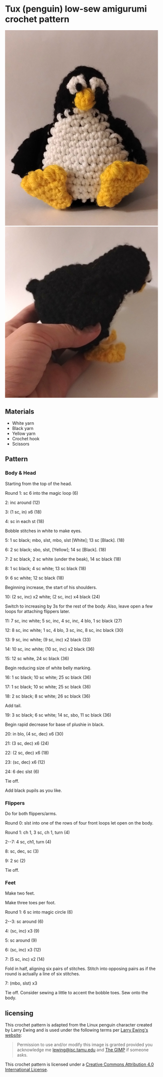 # Tux (penguin) low-sew amigurumi crochet pattern

<!--
SPDX-FileCopyrightText:  2022 Joseph Engelhardt <subvisser5@gmail.com>
SPDX-License-Identifier: CC-BY-4.0
-->

![Tux facing the camera like in the famous illustration](../Images/Tux-1.jpg ':size=256')
![Holding Tux to show off his cute, little tail.](../Images/Tux-2.jpg ':size=256')


## Materials

- White yarn
- Black yarn
- Yellow yarn
- Crochet hook
- Scissors

## Pattern

### Body & Head

Starting from the top of the head.

Round 1: sc 6 into the magic loop (6)

2: inc around (12)

3: (1 sc, in) x6 (18) 

4: sc in each st (18)

Bobble stitches in white to make eyes.

5: 1 sc black; mbo, slst, mbo, slst [White]; 13 sc [Black]. (18)

6: 2 sc black; sbo, slst, [Yellow]; 14 sc [Black]. (18)

7: 2 sc black, 2 sc white (under the beak), 14 sc black (18)

8: 1 sc black; 4 sc white; 13 sc black (18)

9: 6 sc white; 12 sc black (18)

Beginning increase, the start of his shoulders.

10: (2 sc, inc) x2 white; (2 sc, inc) x4 black (24)

Switch to increasing by 3s for the rest of the body. Also, leave open a few loops for attaching flippers later.

11: 7 sc, inc white; 5 sc, inc, 4 sc, inc, 4 blo, 1 sc black (27)

12: 8 sc, inc white; 1 sc, 4 blo, 3 sc, inc, 8 sc, inc black (30)

13: 9 sc, inc white; (9 sc, inc) x2 black (33)

14: 10 sc, inc white; (10 sc, inc) x2 black (36)

15: 12 sc white, 24 sc black (36)

Begin reducing size of white belly marking.

16: 1 sc black; 10 sc white; 25 sc black (36)

17: 1 sc black; 10 sc white; 25 sc black (36)

18: 2 sc black; 8 sc white; 26 sc black (36)

Add tail.

19: 3 sc black; 6 sc white; 14 sc, sbo, 11 sc black (36)

Begin rapid decrease for base of plushie in black.

20: in blo, (4 sc, dec) x6 (30)

21: (3 sc, dec) x6 (24)

22: (2 sc, dec) x6 (18)

23: (sc, dec) x6 (12)

24: 6 dec slst (6)

Tie off.

Add black pupils as you like.

### Flippers

Do for both flippers/arms.

Round 0: slst into one of the rows of four front loops let open on the body.

Round 1: ch 1, 3 sc, ch 1, turn (4)

2--7: 4 sc, ch1, turn (4)

8: sc, dec, sc (3)

9: 2 sc (2)

Tie off.

### Feet

Make two feet.

Make three toes per foot. 

Round 1: 6 sc into magic circle (6)

2--3: sc around (6)

4: (sc, inc) x3 (9)

5: sc around (9)

6: (sc, inc) x3 (12)

7: (5 sc, inc) x2 (14)

Fold in half, aligning six pairs of stitches. Stitch into opposing pairs as if the round is actually a line of six stitches.

7: (mbo, slst) x3

Tie off. Consider sewing a little to accent the bobble toes. Sew onto the body.

## licensing

This crochet pattern is adapted from the Linux penguin character created by Larry Ewing and is used under the following terms per [Larry Ewing's website](https://isc.tamu.edu/~lewing/linux/):

>Permission to use and/or modify this image is granted provided you acknowledge me [lewing@isc.tamu.edu](lewing@isc.tamu.edu) and [The GIMP](https://isc.tamu.edu/~lewing/gimp/) if someone asks.

This crochet pattern is licensed under a [Creative Commons Attribution 4.0 International License](https://creativecommons.org/licenses/by/4.0/).
